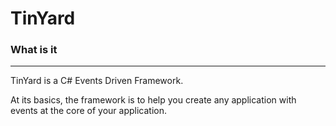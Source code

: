 # TinYard

### What is it
---

TinYard is a C# Events Driven Framework. 

At its basics, the framework is to help you create any application with events at the core of your application.

